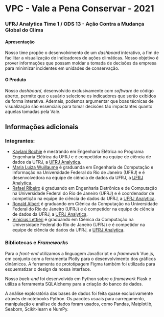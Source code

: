 # VPC - Vale a Pena Conservar - 2021
### UFRJ Analytica Time 1 / ODS 13 - Ação Contra a Mudança Global do Clima

#### Apresentação

Nosso time propõe o desenvolvimento de um *dashboard* interativo, a fim de facilitar a visualização de indicadores de ações climáticas. Nosso objetivo é prover informações que possam moldar a tomada de decisões da empresa para minimizar incidentes em unidades de conservação.

#### O Produto

Nosso *dashboard*, desenvolvido exclusivamente com *software* de código aberto, permite que o usuário selecione os indicadores que serão exibidos de forma interativa. Ademais, podemos argumentar que boas técnicas de visualização são essenciais para tomar decisões tão impactantes quanto aquelas tomadas pela Vale.

## Informações adicionais

### Integrantes:

- [Kaylani Bochie](https://www.gta.ufrj.br/~kaylani/) é mestrando em Engenharia Elétrica no Programa Engenharia Elétrica da UFRJ e é competidor na equipe de ciência de dados da UFRJ, a [UFRJ Analytica](https://ufrjanalytica.ml/).
- [Maria Luiza Wuillaume](https://github.com/MariaLuizaCw) é graduanda em Engenharia de Computação e Informação na Universidade Federal do Rio de Janeiro (UFRJ) e é desenvolvedora na equipe de ciência de dados da UFRJ, a [UFRJ Analytica](https://ufrjanalytica.ml/).
- [Rafael Ribeiro](https://github.com/rmcnribeiro) é graduando em Engenharia Eletrônica e de Computação na Universidade Federal do Rio de Janeiro (UFRJ) e é coordenador de competição na equipe de ciência de dados da UFRJ, a [UFRJ Analytica](https://ufrjanalytica.ml/).
- [Ronald Albert](https://github.com/ronaldalbertjr/) é graduando em Ciênica da Computação na Universidade Federal do Rio de Janeiro (UFRJ) e é competidor na equipe de ciência de dados da UFRJ, a [UFRJ Analytica](https://ufrjanalytica.ml/).
- [Vinicius Lettieri](https://github.com/viniciuslettieri) é graduando em Ciênica da Computação na Universidade Federal do Rio de Janeiro (UFRJ) e é competidor na equipe de ciência de dados da UFRJ, a [UFRJ Analytica](https://ufrjanalytica.ml/).

### Bibliotecas e *Frameworks*

Para o *front-end* utilizamos a linguagem JavaScript e o *framework* Vue.js, em conjunto com a ferramenta Plotly para o desenvolvimento dos gráficos dinâmicos. A ferramenta de prototipagem Figma também foi utilizada para esquematizar o design da nossa interface.

Nosso *back-end* foi desenvolvido em Python sobre o *framework* Flask e utiliza a ferramenta SQLAlchemy para a criação do banco de dados.

A análise exploratória das bases de dados foi feita quase exclusivamente através de notebooks Python. Os pacotes usuais para carregamento, manipulação e análise de dados foram usados, como Pandas, Matplotlib, Seaborn, Scikit-learn e NumPy.

